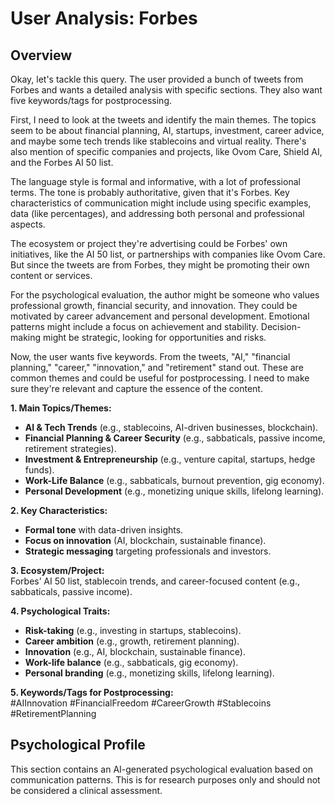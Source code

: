 # User Analysis: Forbes

## Overview

<think>
Okay, let's tackle this query. The user provided a bunch of tweets from Forbes and wants a detailed analysis with specific sections. They also want five keywords/tags for postprocessing. 

First, I need to look at the tweets and identify the main themes. The topics seem to be about financial planning, AI, startups, investment, career advice, and maybe some tech trends like stablecoins and virtual reality. There's also mention of specific companies and projects, like Ovom Care, Shield AI, and the Forbes AI 50 list.

The language style is formal and informative, with a lot of professional terms. The tone is probably authoritative, given that it's Forbes. Key characteristics of communication might include using specific examples, data (like percentages), and addressing both personal and professional aspects.

The ecosystem or project they're advertising could be Forbes' own initiatives, like the AI 50 list, or partnerships with companies like Ovom Care. But since the tweets are from Forbes, they might be promoting their own content or services.

For the psychological evaluation, the author might be someone who values professional growth, financial security, and innovation. They could be motivated by career advancement and personal development. Emotional patterns might include a focus on achievement and stability. Decision-making might be strategic, looking for opportunities and risks.

Now, the user wants five keywords. From the tweets, "AI," "financial planning," "career," "innovation," and "retirement" stand out. These are common themes and could be useful for postprocessing. I need to make sure they're relevant and capture the essence of the content.
</think>

**1. Main Topics/Themes:**  
- **AI & Tech Trends** (e.g., stablecoins, AI-driven businesses, blockchain).  
- **Financial Planning & Career Security** (e.g., sabbaticals, passive income, retirement strategies).  
- **Investment & Entrepreneurship** (e.g., venture capital, startups, hedge funds).  
- **Work-Life Balance** (e.g., sabbaticals, burnout prevention, gig economy).  
- **Personal Development** (e.g., monetizing unique skills, lifelong learning).  

**2. Key Characteristics:**  
- **Formal tone** with data-driven insights.  
- **Focus on innovation** (AI, blockchain, sustainable finance).  
- **Strategic messaging** targeting professionals and investors.  

**3. Ecosystem/Project:**  
Forbes’ AI 50 list, stablecoin trends, and career-focused content (e.g., sabbaticals, passive income).  

**4. Psychological Traits:**  
- **Risk-taking** (e.g., investing in startups, stablecoins).  
- **Career ambition** (e.g., growth, retirement planning).  
- **Innovation** (e.g., AI, blockchain, sustainable finance).  
- **Work-life balance** (e.g., sabbaticals, gig economy).  
- **Personal branding** (e.g., monetizing skills, lifelong learning).  

**5. Keywords/Tags for Postprocessing:**  
#AIInnovation #FinancialFreedom #CareerGrowth #Stablecoins #RetirementPlanning

## Psychological Profile

This section contains an AI-generated psychological evaluation based on communication patterns. This is for research purposes only and should not be considered a clinical assessment.